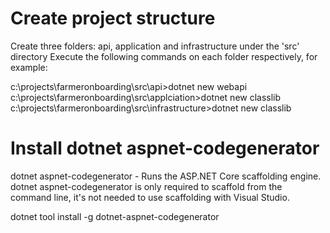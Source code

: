 

# Create project structure

Create three folders: api, application and infrastructure under the 'src' directory
Execute the following commands on each folder respectively, for example:


c:\projects\farmeronboarding\src\api>dotnet new webapi
c:\projects\farmeronboarding\src\applciation>dotnet new classlib
c:\projects\farmeronboarding\src\infrastructure>dotnet new classlib



# Install dotnet aspnet-codegenerator

dotnet aspnet-codegenerator - Runs the ASP.NET Core scaffolding engine. dotnet aspnet-codegenerator is only required to scaffold from the command line, it's not needed to use scaffolding with Visual Studio.


dotnet tool install -g dotnet-aspnet-codegenerator





